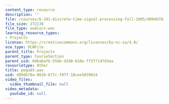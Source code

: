 ```yaml
---
content_type: resource
description: ''
file: /courses/6-341-discrete-time-signal-processing-fall-2005/d094b78a8626677cf97718cee5039824_pega85.wav
file_size: 272130
file_type: audio/x-wav
learning_resource_types:
- Projects
license: https://creativecommons.org/licenses/by-nc-sa/4.0/
ocw_type: OCWFile
parent_title: Projects
parent_type: CourseSection
parent_uid: 0d6abafb-55bb-d2d0-610e-ff377147d3aa
resourcetype: Other
title: pega85.wav
uid: d094b78a-8626-677c-f977-18cee5039824
video_files:
  video_thumbnail_file: null
video_metadata:
  youtube_id: null
---
```

